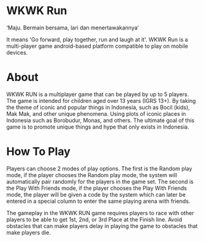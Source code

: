 # WKWK Run
‘Maju. Bermain bersama, lari dan menertawakannya’

It means 'Go forward, play together, run and laugh at it'. WKWK Run is a multi-player game android-based platform compatible to play on mobile devices.

# About
WKWK RUN is a multiplayer game that can be played by up to 5 players. The game is intended for children aged over 13 years (IGRS 13+). By taking the theme of iconic and popular things in Indonesia, such as Bocil (kids), Mak Mak, and other unique phenomena. Using plots of iconic places in Indonesia such as Borobudur, Monas, and others. The ultimate goal of this game is to promote unique things and hype that only exists in Indonesia.

# How To Play
Players can choose 2 modes of play options. The first is the Random play mode, if the player chooses the Random play mode, the system will automatically pair randomly for the players in the game set. The second is the Play With Friends mode, if the player chooses the Play With Friends mode, the player will be given a code by the system which can later be entered in a special column to enter the same playing arena with friends.

The gameplay in the WKWK RUN game requires players to race with other players to be able to get 1st, 2nd, or 3rd Place at the Finish line. Avoid obstacles that can make players delay in playing the game to obstacles that make players die.


